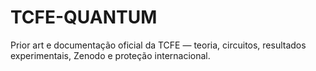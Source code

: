 # TCFE-QUANTUM
Prior art e documentação oficial da TCFE — teoria, circuitos, resultados experimentais, Zenodo e proteção internacional.
